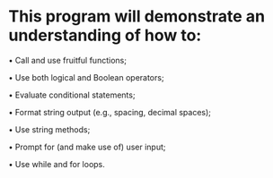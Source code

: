 # This program will demonstrate an understanding of how to:
• Call and use fruitful functions;

• Use both logical and Boolean operators;

• Evaluate conditional statements;

• Format string output (e.g., spacing, decimal spaces);

• Use string methods;

• Prompt for (and make use of) user input;

• Use while and for loops.
